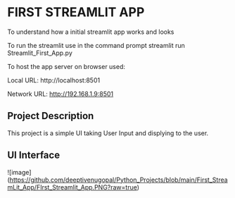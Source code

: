 # FIRST STREAMLIT APP

To understand how a initial streamlit app works and looks

To run the streamlit use in the command prompt
  streamlit run Streamlit_First_App.py

To host the app server on browser used:

  Local URL: http://localhost:8501
  
  Network URL: http://192.168.1.9:8501

## Project Description

This project is a simple UI taking User Input and displying to the user. 

## UI Interface

![image]
(https://github.com/deeptivenugopal/Python_Projects/blob/main/First_StreamLit_App/FIrst_Streamlit_App.PNG?raw=true)
